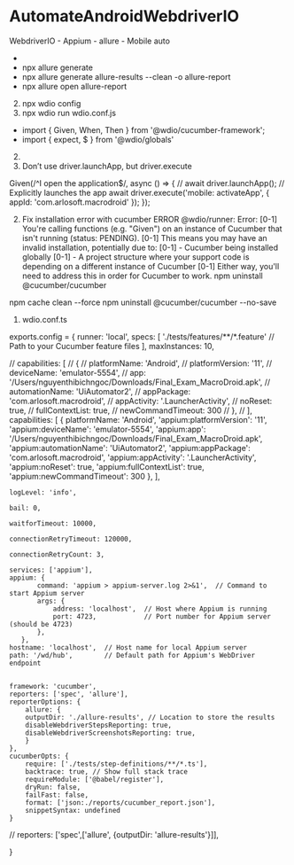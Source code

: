 # AutomateAndroidWebdriverIO
WebdriverIO - Appium - allure - Mobile auto

* 
* npx allure generate
* npx allure generate allure-results --clean -o allure-report
* npx allure open allure-report

2. npx wdio config
3. npx wdio run wdio.conf.js
* import { Given, When, Then } from '@wdio/cucumber-framework';
* import { expect, $ } from '@wdio/globals'
2. 
3. Don’t use driver.launchApp, but driver.execute

Given(/^I open the application$/, async () => {
//      await driver.launchApp();  // Explicitly launches the app
    await driver.execute('mobile: activateApp', { appId: 'com.arlosoft.macrodroid' });
 });


2. Fix installation error with cucumber
ERROR @wdio/runner: Error: [0-1] You're calling functions (e.g. "Given") on an instance of Cucumber that isn't running (status: PENDING). [0-1] This means you may have an invalid installation, potentially due to: [0-1] - Cucumber being installed globally [0-1] - A project structure where your support code is depending on a different instance of Cucumber [0-1] Either way, you'll need to address this in order for Cucumber to work.
npm uninstall @cucumber/cucumber


npm cache clean --force
npm uninstall @cucumber/cucumber --no-save



1. wdio.conf.ts

exports.config = {
    runner: 'local',
    specs: [
         './tests/features/**/*.feature' // Path to your Cucumber feature files
       ],
    maxInstances: 10,

//    capabilities: [
//         {
//           platformName: 'Android',
//           platformVersion: '11',
//           deviceName: 'emulator-5554',
//           app: '/Users/nguyenthibichngoc/Downloads/Final_Exam_MacroDroid.apk',
//           automationName: 'UiAutomator2',
//           appPackage: 'com.arlosoft.macrodroid',
//           appActivity: '.LauncherActivity',
//           noReset: true,
//           fullContextList: true,
//            newCommandTimeout: 300
//         },
//       ],
    capabilities: [
         {
           platformName: 'Android',
           'appium:platformVersion': '11',
           'appium:deviceName': 'emulator-5554',
           'appium:app': '/Users/nguyenthibichngoc/Downloads/Final_Exam_MacroDroid.apk',
           'appium:automationName': 'UiAutomator2',
           'appium:appPackage': 'com.arlosoft.macrodroid',
           'appium:appActivity': '.LauncherActivity',
           'appium:noReset': true,
           'appium:fullContextList': true,
            'appium:newCommandTimeout': 300
         },
       ],


    logLevel: 'info',

    bail: 0,

    waitforTimeout: 10000,

    connectionRetryTimeout: 120000,

    connectionRetryCount: 3,

    services: ['appium'],
    appium: {
           command: 'appium > appium-server.log 2>&1',  // Command to start Appium server
           args: {
               address: 'localhost',  // Host where Appium is running
               port: 4723,            // Port number for Appium server (should be 4723)
           },
       },
    hostname: 'localhost',  // Host name for local Appium server
    path: '/wd/hub',        // Default path for Appium's WebDriver endpoint


    framework: 'cucumber',
    reporters: ['spec', 'allure'],
    reporterOptions: {
        allure: {
        outputDir: './allure-results', // Location to store the results
        disableWebdriverStepsReporting: true,
        disableWebdriverScreenshotsReporting: true,
        }
    },
    cucumberOpts: {
        require: ['./tests/step-definitions/**/*.ts'],
        backtrace: true, // Show full stack trace
        requireModule: ['@babel/register'],
        dryRun: false,
        failFast: false,
        format: ['json:./reports/cucumber_report.json'],
        snippetSyntax: undefined
    }


//    reporters: ['spec',['allure', {outputDir: 'allure-results'}]],


}

